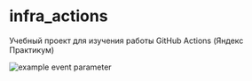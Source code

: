 # infra_actions
Учебный проект для изучения работы GitHub Actions (Яндекс Практикум)

![example event parameter](https://github.com/toycru/infra_actions/actions/workflows/main.yml/badge.svg)
